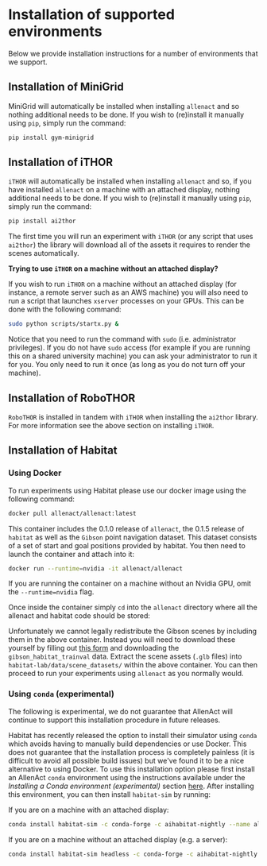 # Installation of supported environments

Below we provide installation instructions for a number of environments that we support.

## Installation of MiniGrid

MiniGrid will automatically be installed when installing `allenact` and so nothing additional needs to be done.
 If you wish to (re)install it manually using `pip`, simply run the command:

```bash
pip install gym-minigrid
```

## Installation of iTHOR

`iTHOR` will automatically be installed when installing `allenact` and so, if you have installed `allenact`
 on a machine with an attached display, nothing additional needs to be done. If you wish to (re)install it manually 
 using `pip`, simply run the command:

```bash
pip install ai2thor
```

The first time you will run an experiment with `iTHOR` (or any script that uses `ai2thor`)
the library will download all of the assets it requires to render the scenes automatically.

**Trying to use `iTHOR` on a machine without an attached display?** 

If you wish to run `iTHOR` on a machine without an attached display (for instance, a remote server such as an AWS
 machine) you will also need to run a script that launches `xserver` processes on your GPUs. This can be done
 with the following command:

```bash
sudo python scripts/startx.py &
```

Notice that you need to run the command with `sudo` (i.e. administrator privileges). If you do not have `sudo` 
access (for example if you are running this on a shared university machine) you
can ask your administrator to run it for you. You only need to run it once (as
long as you do not turn off your machine).

## Installation of RoboTHOR

`RoboTHOR` is installed in tandem with `iTHOR` when installing the `ai2thor` library. For more information
see the above section on installing `iTHOR`. 

## Installation of Habitat

### Using Docker

To run experiments using Habitat please use our docker image using the following command:

```bash
docker pull allenact/allenact:latest
```

This container includes the 0.1.0 release of `allenact`, the 0.1.5 release of `habitat` as well
as the `Gibson` point navigation dataset. This dataset consists of a set of start and goal positions provided by habitat.
You then need to launch the container and attach into it:

```bash
docker run --runtime=nvidia -it allenact/allenact
```
If you are running the container on a machine without an Nvidia GPU, omit the `--runtime=nvidia` flag.

Once inside the container simply `cd` into the `allenact` directory where all the allenact and habitat code should be stored:
 
Unfortunately we cannot legally redistribute the Gibson scenes by including them in the above container.
Instead you will need to download these yourself by filling out 
[this form](https://docs.google.com/forms/d/e/1FAIpQLScWlx5Z1DM1M-wTSXaa6zV8lTFkPmTHW1LqMsoCBDWsTDjBkQ/viewform)
and downloading the `gibson_habitat_trainval` data. Extract the scene assets (`.glb` files) into `habitat-lab/data/scene_datasets/` 
within the above container. You can then proceed to run your experiments using `allenact` as you normally would.

### Using `conda` (experimental)

The following is experimental, we do not guarantee that AllenAct will continue to support this
installation procedure in future releases.

Habitat has recently released the option to install their simulator using `conda` which avoids having
to manually build dependencies or use Docker. This does not guarantee that the installation process
is completely painless (it is difficult to avoid all possible build issues) but we've found it
to be a nice alternative to using Docker. To use this installation option please first
install an AllenAct `conda` environment using the instructions available under the _Installing a Conda environment (experimental)_
section [here](installation-allenact.md). After installing this environment, you can then install
`habitat-sim` by running:

If you are on a machine with an attached display:
```bash
conda install habitat-sim -c conda-forge -c aihabitat-nightly --name allenact
```

If you are on a machine without an attached display (e.g. a server):
```bash
conda install habitat-sim headless -c conda-forge -c aihabitat-nightly --name allenact
```

